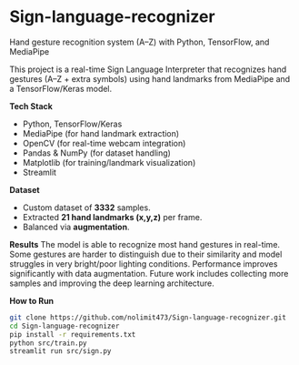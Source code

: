 # Sign-language-recognizer
Hand gesture recognition system (A–Z) with Python, TensorFlow, and MediaPipe

This project is a real-time Sign Language Interpreter that recognizes 
hand gestures (A–Z + extra symbols) using hand landmarks from MediaPipe
and a TensorFlow/Keras model.

**Tech Stack**
- Python, TensorFlow/Keras
- MediaPipe (for hand landmark extraction)
- OpenCV (for real-time webcam integration)
- Pandas & NumPy (for dataset handling)
- Matplotlib (for training/landmark visualization)
- Streamlit

**Dataset**
- Custom dataset of **3332** samples.
- Extracted **21 hand landmarks (x,y,z)** per frame.
- Balanced via **augmentation**.

**Results**
The model is able to recognize most hand gestures in real-time.
Some gestures are harder to distinguish due to their similarity and model struggles in very bright/poor lighting conditions.
Performance improves significantly with data augmentation.
Future work includes collecting more samples and improving the deep learning architecture.

**How to Run**
```bash
git clone https://github.com/nolimit473/Sign-language-recognizer.git
cd Sign-language-recognizer
pip install -r requirements.txt
python src/train.py
streamlit run src/sign.py



